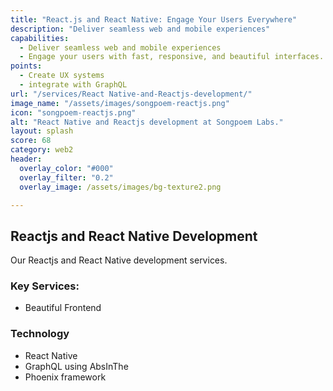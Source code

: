 ```yaml
---
title: "React.js and React Native: Engage Your Users Everywhere"
description: "Deliver seamless web and mobile experiences"
capabilities:
  - Deliver seamless web and mobile experiences
  - Engage your users with fast, responsive, and beautiful interfaces.
points:
  - Create UX systems
  - integrate with GraphQL
url: "/services/React Native-and-Reactjs-development/"
image_name: "/assets/images/songpoem-reactjs.png" 
icon: "songpoem-reactjs.png"
alt: "React Native and Reactjs development at Songpoem Labs."
layout: splash
score: 68
category: web2
header:
  overlay_color: "#000"
  overlay_filter: "0.2"
  overlay_image: /assets/images/bg-texture2.png

---
```

## Reactjs and React Native Development

Our Reactjs and React Native development services.

### Key Services:
- Beautiful Frontend

### Technology
- React Native
- GraphQL using AbsInThe
- Phoenix framework